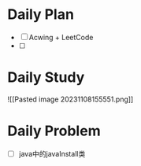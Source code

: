 # Daily Plan
- [ ] Acwing + LeetCode
- [ ] 
# Daily Study
![[Pasted image 20231108155551.png]]

# Daily Problem
- [ ] java中的javaInstall类 